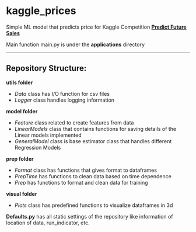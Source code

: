 # kaggle_prices

Simple ML model that predicts price for Kaggle Competition [**Predict Future Sales**](https://www.kaggle.com/competitions/competitive-data-science-predict-future-sales) 

Main function main.py is under the **applications** directory

---
## Repository Structure:
**utils folder** 
-  *Data* class has I/O function for csv files
-  *Logger* class handles logging information

**model folder** 
-  *Feature* class   related to create features from data
-  *LinearModels* class that contains functions for saving details of the Linear models implemented
- *GeneralModel* class is base estimator class that handles different Regression Models

**prep folder** 
- *Format* class  has functions that gives format to dataframes
- *PrepTime*      has functions to clean data based on time dependence 
- *Prep*          has functions to format and clean data for training 

**visual folder**
- *Plots* class has predefined functions to visualize dataframes in 3d

**Defaults.py** has all static settings of the repository like information of location of data, run_indicator, etc.
